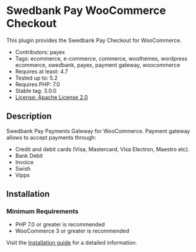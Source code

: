 # Swedbank Pay WooCommerce Checkout

This plugin provides the Swedbank Pay Checkout for WooCommerce.

* Contributors: payex
* Tags: ecommerce, e-commerce, commerce, woothemes, wordpress ecommerce, swedbank, payex, payment gateway, woocommerce
* Requires at least: 4.7
* Tested up to: 5.2
* Requires PHP: 7.0
* Stable tag: 3.0.0
* [License: Apache License 2.0](http://www.apache.org/licenses/LICENSE-2.0)

## Description

Swedbank Pay Payments Gateway for WooCommerce. Payment gateway allows to accept payments through:
* Credit and debit cards (Visa, Mastercard, Visa Electron, Maestro etc).
* Bank Debit
* Invoice
* Swish
* Vipps


## Installation

### Minimum Requirements

* PHP 7.0 or greater is recommended
* WooCommerce 3 or greater is recommended

Visit the [Installation guide](https://github.com/SwedbankPay/swedbank-pay-woocommerce-checkout/blob/master/installation-guide.md) for a detailed information.
